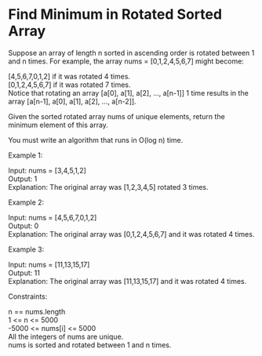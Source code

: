 # Find Minimum in Rotated Sorted Array

Suppose an array of length n sorted in ascending order is rotated between 1 and n times. For example, the array nums = [0,1,2,4,5,6,7] might become:

[4,5,6,7,0,1,2] if it was rotated 4 times.\
[0,1,2,4,5,6,7] if it was rotated 7 times.\
Notice that rotating an array [a[0], a[1], a[2], ..., a[n-1]] 1 time results in the array [a[n-1], a[0], a[1], a[2], ..., a[n-2]].

Given the sorted rotated array nums of unique elements, return the minimum element of this array.

You must write an algorithm that runs in O(log n) time.

Example 1:

Input: nums = [3,4,5,1,2]\
Output: 1\
Explanation: The original array was [1,2,3,4,5] rotated 3 times.

Example 2:

Input: nums = [4,5,6,7,0,1,2]\
Output: 0\
Explanation: The original array was [0,1,2,4,5,6,7] and it was rotated 4 times.

Example 3:

Input: nums = [11,13,15,17]\
Output: 11\
Explanation: The original array was [11,13,15,17] and it was rotated 4 times. 
 
Constraints:

n == nums.length\
1 <= n <= 5000\
-5000 <= nums[i] <= 5000\
All the integers of nums are unique.\
nums is sorted and rotated between 1 and n times.